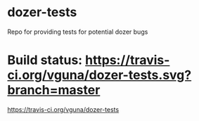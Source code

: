 # dozer-tests
Repo for providing tests for potential dozer bugs

# Build status: https://travis-ci.org/vguna/dozer-tests.svg?branch=master

https://travis-ci.org/vguna/dozer-tests
